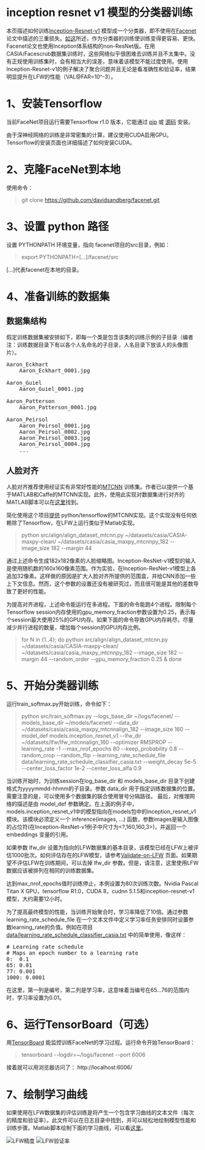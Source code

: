 # inception resnet v1 模型的分类器训练 

本页描述如何训练[Inception-Resnet-v1](https://arxiv.org/abs/1602.07261) 模型成一个分类器，即不使用在[Facenet](http://arxiv.org/abs/1503.03832) 论文中描述的三重损失。[如这](http://www.robots.ox.ac.uk/%7Evgg/publications/2015/Parkhi15/parkhi15.pdf)所述，作为分类器的训练使训练变得更容易、更快。Facenet论文也使用Inception体系结构的non-ResNet版。在用CASIA/Facescrub数据集训练时，这些网络似乎很困难去训练并且不太集中。没有正规使用训练集时，会有相当大的误差，意味着该模型不能过度使用。使用Inception-Resnet-v1的例子解决了聚合问题并且无论是看准确性和验证率，结果明显提升在LFW的性能（VAL@FAR=10^-3）。 

# 1、安装Tensorflow

当前FaceNet项目运行需要Tensorflow r1.0 版本，它能通过 [pip](https://www.tensorflow.org/get_started/os_setup#pip_installation) 或 [源码](https://www.tensorflow.org/get_started/os_setup#installing_from_sources) 安装。

由于深神经网络的训练是非常密集的计算，建议使用CUDA启用GPU。Tensorflow的安装页面也详细描述了如何安装CUDA。

# 2、克隆FaceNet到本地

使用命令：

> git clone https://github.com/davidsandberg/facenet.git

# 3、设置 python 路径

设置 PYTHONPATH 环境变量，指向 facenet项目的src目录，例如：

> export PYTHONPATH=[...]/facenet/src

[...]代表facenet在本地的目录。

# 4、准备训练的数据集

## 数据集结构

假定训练数据集被安排如下，即每一个类是包含该类的训练示例的子目录（编者注：训练数据目录下有以各个人名命名的子目录，人名目录下放该人的头像图片）。

<pre>
Aaron_Eckhart
    Aaron_Eckhart_0001.jpg

Aaron_Guiel
    Aaron_Guiel_0001.jpg

Aaron_Patterson
    Aaron_Patterson_0001.jpg

Aaron_Peirsol
    Aaron_Peirsol_0001.jpg
    Aaron_Peirsol_0002.jpg
    Aaron_Peirsol_0003.jpg
    Aaron_Peirsol_0004.jpg
    ...
</pre>

## 人脸对齐

人脸对齐推荐使用经证实有非常好性能的[MTCNN](https://github.com/kpzhang93/MTCNN_face_detection_alignment) 训练集。作者已以提供一个基于MATLAB和Caffe的MTCNN实现。此外，使用此实现对数据集进行对齐的MATLAB脚本可以在[这里](https://github.com/davidsandberg/facenet/blob/master/tmp/align_dataset.m)找到。

简化使用这个项目[提供](https://github.com/davidsandberg/facenet/tree/master/src/align) python/tensorflow的MTCNN实现。这个实现没有任何依赖除了Tensorflow，在LFW上运行类似于Matlab实现。 

> python src/align/align_dataset_mtcnn.py ~/datasets/casia/CASIA-maxpy-clean/ ~/datasets/casia/casia_maxpy_mtcnnpy_182 --image_size 182 --margin 44

通过上述命令生成182x182像素的人脸缩略图。Inception-ResNet-v1模型的输入是使用随机数的160x160像素范围。作为实验，在Inception-ResNet-v1模型上各追加32像素。这样做的原因是扩大人脸对齐所提供的范围盒，并给CNN添加一些上下文信息。然而，这个参数的设置还没有被研究过，而且很可能是其他的差数导致了更好的性能。

为提高对齐进程，上述命令能运行在多进程。下面的命令能跑4个进程。限制每个Tensorflow session内存使用的gpu_memory_fraction参数设置为0.25，表示每个session最大使用25%的GPU内存。如果下面的命令导致GPU内存耗尽，尽量减少并行进程的数量，增加每个session的GPU内存比例。

> for N in {1..4}; do python src/align/align_dataset_mtcnn.py ~/datasets/casia/CASIA-maxpy-clean/ ~/datasets/casia/casia_maxpy_mtcnnpy_182 --image_size 182 --margin 44 --random_order --gpu_memory_fraction 0.25 & done

# 5、开始分类器训练

运行train_softmax.py开始训练，命令如下：


> python src/train_softmax.py --logs_base_dir ~/logs/facenet/ --models_base_dir ~/models/facenet/ --data_dir ~/datasets/casia/casia_maxpy_mtcnnalign_182 --image_size 160 --model_def models.inception_resnet_v1 --lfw_dir ~/datasets/lfw/lfw_mtcnnalign_160 --optimizer RMSPROP --learning_rate -1 --max_nrof_epochs 80 --keep_probability 0.8 --random_crop --random_flip --learning_rate_schedule_file data/learning_rate_schedule_classifier_casia.txt --weight_decay 5e-5 --center_loss_factor 1e-2 --center_loss_alfa 0.9

当训练开始时，为训练session在log_base_dir 和 models_base_dir 目录下创建格式为yyyymmdd-hhmm的子目录。参数 data_dir 用于指定训练数据集的位置。需要注意的是，可以使用多个数据集的联合使用冒号分隔路径。 最后，对推理网络的描述是由 model_def 参数确定。在上面的例子中，models.inception_resnet_v1中的模型指向在models包中的inception_resnet_v1模块。该模块必须定义一个 inference(images, ...) 函数，参数images是输入图像的占位符(在Inception-ResNet-v1例子中尺寸为<?,160,160,3>)，并返回一个 embeddings 变量的引用。


如果参数 lfw_dir 设置为指向的LFW数据集的基本目录，该模型已经在LFW上被评估1000批次。如何评估存在的LFW模型，请参考[Validate-on-LFW](https://github.com/davidsandberg/facenet/wiki/Validate-on-LFW) 页面。如果期望不评估LFW在训练期间，可以去掉 lfw_dir 参数。但是，请注意，这里使用LFW数据应该被排列在相同的训练数据集。

达到max_nrof_epochs值时训练停止，本例设置为80次训练次数。Nvidia Pascal Titan X GPU，tensorflow R1.0，CUDA 8，cudnn 5.1.5和inception-resnet-v1模型，大约需要12小时。

为了提高最终模型的性能，当训练开始聚合时，学习率降低了10倍。通过参数 learning_rate_schedule_file 在一个文本文件中定义学习率任务安排同时设置参数learning_rate的负值。例如在项目[data/learning_rate_schedule_classifier_casia.txt](https://github.com/davidsandberg/facenet/blob/master/data/learning_rate_schedule_classifier_casia.txt) 中的简单使用，像这样：

<pre>
# Learning rate schedule
# Maps an epoch number to a learning rate
0:  0.1
65: 0.01
77: 0.001
1000: 0.0001
</pre>

在这里，第一列是编号，第二列是学习率，这意味着当编号在65…76的范围内时，学习率设置为0.01。

# 6、运行TensorBoard（可选）

用[TensorBoard](https://www.tensorflow.org/how_tos/summaries_and_tensorboard/#launching-tensorboard) 能监控训练FaceNet的学习过程。运行命令开始TensorBoard：

> tensorboard --logdir=~/logs/facenet --port 6006

接着就可以用浏览器访问了：
http://localhost:6006/

# 7、绘制学习曲线

如果使用在LFW数据集的评估训练是将产生一个包含学习曲线的文本文件（每次的精度和验证率）。此文件可以在日志目录中找到，并可以轻松地绘制模型性能和训练步骤。Matlab脚本绘制下面的学习曲线，可以看[这里](https://github.com/davidsandberg/facenet/blob/master/util/plot_learning_curves.m)。

![LFW精度](https://github.com/davidsandberg/facenet/wiki/lfw_accuracy_20161031_203301.png)
![LFW验证率](https://github.com/davidsandberg/facenet/wiki/lfw_valrate_20161031_203301.png)
